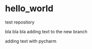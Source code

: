 # hello_world
test repository

bla bla bla 
adding text to the new branch

adding text with pycharm
